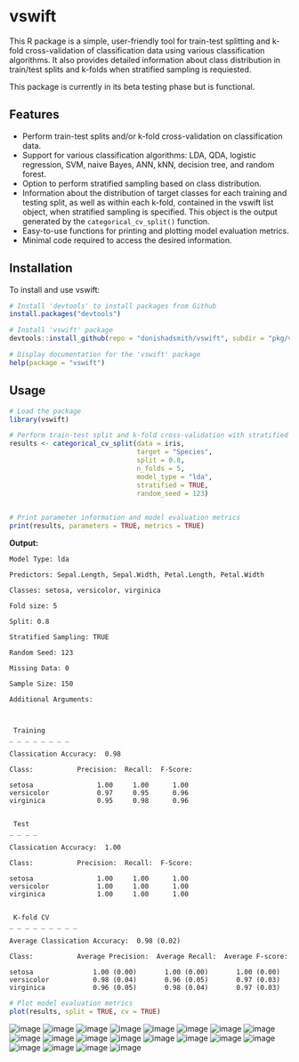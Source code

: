 # vswift
This R package is a simple, user-friendly tool for train-test splitting and k-fold cross-validation of classification data using various classification algorithms. It also provides detailed information about class distribution in train/test splits and k-folds when stratified sampling is requiested.

This package is currently in its beta testing phase but is functional.


## Features

- Perform train-test splits and/or k-fold cross-validation on classification data.
- Support for various classification algorithms: LDA, QDA, logistic regression, SVM, naive Bayes, ANN, kNN, decision tree, and random forest.
- Option to perform stratified sampling based on class distribution.
- Information about the distribution of target classes for each training and testing split, as well as within each k-fold, contained in the vswift list object, when stratified sampling is specified. This object is the output generated by the `categorical_cv_split()` function.
- Easy-to-use functions for printing and plotting model evaluation metrics.
- Minimal code required to access the desired information.

## Installation

To install and use vswift:

```R
# Install 'devtools' to install packages from Github
install.packages("devtools")

# Install 'vswift' package
devtools::install_github(repo = "donishadsmith/vswift", subdir = "pkg/vswift")

# Display documentation for the 'vswift' package
help(package = "vswift")
```
## Usage

```R
# Load the package
library(vswift)

# Perform train-test split and k-fold cross-validation with stratified sampling
results <- categorical_cv_split(data = iris,
                                target = "Species",
                                split = 0.8,
                                n_folds = 5,
                                model_type = "lda",
                                stratified = TRUE,
                                random_seed = 123)
                                
```
```R
# Print parameter information and model evaluation metrics
print(results, parameters = TRUE, metrics = TRUE)
```
**Output:**
```
Model Type: lda

Predictors: Sepal.Length, Sepal.Width, Petal.Length, Petal.Width

Classes: setosa, versicolor, virginica

Fold size: 5

Split: 0.8

Stratified Sampling: TRUE

Random Seed: 123

Missing Data: 0

Sample Size: 150

Additional Arguments: 



 Training 
_ _ _ _ _ _ _ _ 

Classication Accuracy:  0.98 

Class:           Precision:  Recall:  F-Score:

setosa                1.00     1.00      1.00 
versicolor            0.97     0.95      0.96 
virginica             0.95     0.98      0.96 


 Test 
_ _ _ _ 

Classication Accuracy:  1.00 

Class:           Precision:  Recall:  F-Score:

setosa                1.00     1.00      1.00 
versicolor            1.00     1.00      1.00 
virginica             1.00     1.00      1.00 


 K-fold CV 
_ _ _ _ _ _ _ _ _ 

Average Classication Accuracy:  0.98 (0.02) 

Class:           Average Precision:  Average Recall:  Average F-score:

setosa               1.00 (0.00)       1.00 (0.00)       1.00 (0.00) 
versicolor           0.98 (0.04)       0.96 (0.05)       0.97 (0.03) 
virginica            0.96 (0.05)       0.98 (0.04)       0.97 (0.03) 
```
```R
# Plot model evaluation metrics
plot(results, split = TRUE, cv = TRUE)
```
![image](https://user-images.githubusercontent.com/112973674/236356074-7f420bc3-63fd-4407-9dc7-4ed09506886c.png)
![image](https://user-images.githubusercontent.com/112973674/236356083-f59ebafc-e5a4-4dab-a696-de5a6ae723be.png)
![image](https://user-images.githubusercontent.com/112973674/236356088-fe71f5a3-ecfa-4934-9049-13305ce5d56e.png)
![image](https://user-images.githubusercontent.com/112973674/236356101-8eccba78-b0be-4473-a822-61eb00edc8d9.png)
![image](https://user-images.githubusercontent.com/112973674/236356111-1cf184ba-6ef3-41a4-8c95-5f98902c72ee.png)
![image](https://user-images.githubusercontent.com/112973674/236356127-fb8c7da4-762c-4164-a8f0-0496e66c8c04.png)
![image](https://user-images.githubusercontent.com/112973674/236356144-33e15f57-ed6a-4be0-a798-e5fbef815e2d.png)
![image](https://user-images.githubusercontent.com/112973674/236356158-0afc4f51-7a62-4a28-bd60-07c2a632d311.png)
![image](https://user-images.githubusercontent.com/112973674/236356175-d45d32af-115c-48cc-8503-275197a48b61.png)
![image](https://user-images.githubusercontent.com/112973674/236356220-998d8e21-0640-444f-8f0b-f3e8133bfe82.png)
![image](https://user-images.githubusercontent.com/112973674/236356233-3f5fd69d-d3a3-4d1e-ab51-340e5351db86.png)
![image](https://user-images.githubusercontent.com/112973674/236356246-da9dc81e-ae80-4353-8261-a31d9854c9b5.png)
![image](https://user-images.githubusercontent.com/112973674/236356256-db6dab3c-7c51-46ad-a6f8-a23cc845ea63.png)
![image](https://user-images.githubusercontent.com/112973674/236356275-bafd982f-f6d8-4368-a240-202277ecdc09.png)
![image](https://user-images.githubusercontent.com/112973674/236356283-bf0e47dc-f8ac-41fe-bae7-49dbd5785d9e.png)
![image](https://user-images.githubusercontent.com/112973674/236356294-933e0eda-e7c6-47d8-8017-a817b4394a01.png)
![image](https://user-images.githubusercontent.com/112973674/236356306-b101c0a4-049e-45f1-bf70-371968d90b06.png)
![image](https://user-images.githubusercontent.com/112973674/236356316-6bbad7cd-ddf3-460a-8c41-e4198cdb58f6.png)
![image](https://user-images.githubusercontent.com/112973674/236356328-45cdbd5d-a88b-4191-92b7-8503d44fb036.png)
![image](https://user-images.githubusercontent.com/112973674/236356341-2af76050-18bf-4d21-8504-c598176f8269.png)















